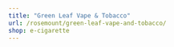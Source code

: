```yaml
---
title: "Green Leaf Vape & Tobacco"
url: /rosemount/green-leaf-vape-and-tobacco/
shop: e-cigarette
---
```


